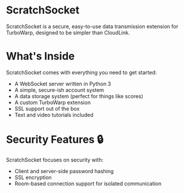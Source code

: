 # ScratchSocket
ScratchSocket is a secure, easy-to-use data transmission extension for TurboWarp, designed to be simpler than CloudLink.
# What's Inside
ScratchSocket comes with everything you need to get started:
- A WebSocket server written in Python 3
- A simple, secure-ish account system
- A data storage system (perfect for things like scores)
- A custom TurboWarp extension
- SSL support out of the box
- Text and video tutorials included
# Security Features 🔒
ScratchSocket focuses on security with:
- Client and server-side password hashing
- SSL encryption
- Room-based connection support for isolated communication
